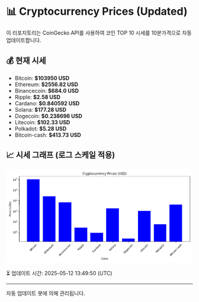 
# 📊 Cryptocurrency Prices (Updated)

이 리포지토리는 CoinGecko API를 사용하여 코인 TOP 10 시세를 10분가격으로 자동 업데이트합니다.

## 💰 현재 시세
- Bitcoin: **$103950 USD**
- Ethereum: **$2556.82 USD**
- Binancecoin: **$684.0 USD**
- Ripple: **$2.58 USD**
- Cardano: **$0.840592 USD**
- Solana: **$177.28 USD**
- Dogecoin: **$0.238696 USD**
- Litecoin: **$102.33 USD**
- Polkadot: **$5.28 USD**
- Bitcoin-cash: **$413.73 USD**

## 📈 시세 그래프 (로그 스케일 적용)
![Crypto Prices](crypto_prices.png)

⏳ 업데이트 시간: 2025-05-12 13:49:50 (UTC)

---
자동 업데이트 봇에 의해 관리됩니다.
